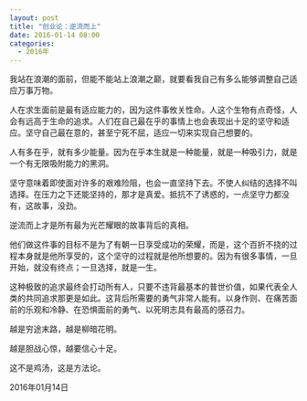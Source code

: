 ```yaml
---
layout: post
title: "创业论：逆流而上"
date: 2016-01-14 08:00
categories:
  - 2016年
---
```


我站在浪潮的面前，但能不能站上浪潮之巅，就要看我自己有多么能够调整自己适应万事万物。

人在求生面前是最有适应能力的，因为这件事攸关性命。人这个生物有点奇怪，人会有远高于生命的追求。人们在自己最在乎的事情上也会表现出十足的坚守和适应。坚守自己最在意的，甚至宁死不屈，适应一切来实现自己想要的。

人有多在乎，就有多少能量。因为在乎本生就是一种能量，就是一种吸引力，就是一个有无限吸附能力的黑洞。

坚守意味着即使面对许多的艰难险阻，也会一直坚持下去。不使人纠结的选择不叫选择。在压力之下还能坚持的，那才是真爱。抵抗不了诱惑的，一点坚守力都没有，这故事，没劲。

逆流而上才是所有最为光芒耀眼的故事背后的真相。

他们做这件事的目标不是为了有朝一日享受成功的荣耀，而是，这个百折不挠的过程本身就是他所享受的，这个坚守的过程就是他所想要的。因为有很多事情，一旦开始，就没有终点；一旦选择，就是一生。

这种极致的追求最终会打动所有人，只要不违背最基本的普世价值，如果代表全人类的共同追求那更是如此。这背后所需要的勇气非常人能有。以身作则、在痛苦面前的乐观和冷静、在恐惧面前的勇气、以死明志具有最高的感召力。

越是穷途末路，越是柳暗花明。

越是胆战心惊，越要信心十足。

这不是鸡汤，这是方法论。

2016年01月14日



